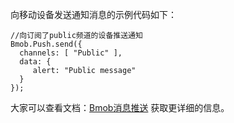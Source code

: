 向移动设备发送通知消息的示例代码如下：

```
//向订阅了public频道的设备推送通知
Bmob.Push.send({
  channels: [ "Public" ],
  data: {
     alert: "Public message"
  }
});
```

大家可以查看文档：[Bmob消息推送](https://docs.bmob.cn/push/Restful/b_developdoc/doc/index.html "Bmob移动后端云服务平台") 获取更详细的信息。

